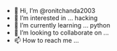 - 👋 Hi, I’m @ronitchanda2003
- 👀 I’m interested in ... hacking 
- 🌱 I’m currently learning ... python
- 💞️ I’m looking to collaborate on ...
- 📫 How to reach me ...

<!---
ronitchanda2003/ronitchanda2003 is a ✨ special ✨ repository because its `README.md` (this file) appears on your GitHub profile.
You can click the Preview link to take a look at your changes.
--->

